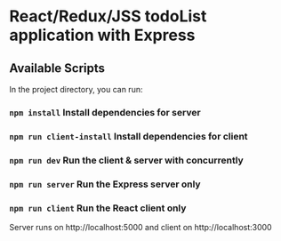 # React/Redux/JSS todoList application with Express

## Available Scripts

In the project directory, you can run:

### `npm install` Install dependencies for server

### `npm run client-install` Install dependencies for client

### `npm run dev` Run the client & server with concurrently

### `npm run server` Run the Express server only

### `npm run client` Run the React client only

Server runs on http://localhost:5000 and client on http://localhost:3000